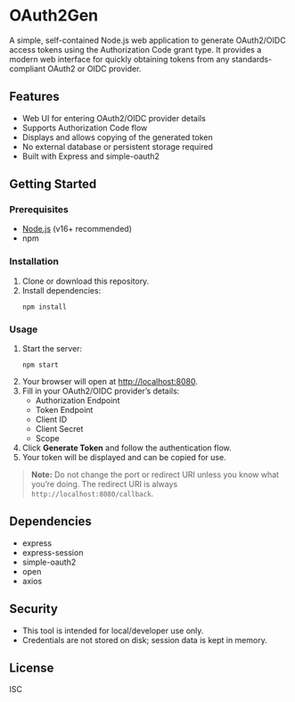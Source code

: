 # OAuth2Gen

A simple, self-contained Node.js web application to generate OAuth2/OIDC access tokens using the Authorization Code grant type. It provides a modern web interface for quickly obtaining tokens from any standards-compliant OAuth2 or OIDC provider.

## Features

- Web UI for entering OAuth2/OIDC provider details
- Supports Authorization Code flow
- Displays and allows copying of the generated token
- No external database or persistent storage required
- Built with Express and simple-oauth2

## Getting Started

### Prerequisites

- [Node.js](https://nodejs.org/) (v16+ recommended)
- npm

### Installation

1. Clone or download this repository.
2. Install dependencies:
   ```
   npm install
   ```

### Usage

1. Start the server:
   ```
   npm start
   ```
2. Your browser will open at [http://localhost:8080](http://localhost:8080).
3. Fill in your OAuth2/OIDC provider’s details:
   - Authorization Endpoint
   - Token Endpoint
   - Client ID
   - Client Secret
   - Scope
4. Click **Generate Token** and follow the authentication flow.
5. Your token will be displayed and can be copied for use.

> **Note:** Do not change the port or redirect URI unless you know what you’re doing. The redirect URI is always `http://localhost:8080/callback`.

## Dependencies

- express
- express-session
- simple-oauth2
- open
- axios

## Security

- This tool is intended for local/developer use only.
- Credentials are not stored on disk; session data is kept in memory.

## License

ISC
